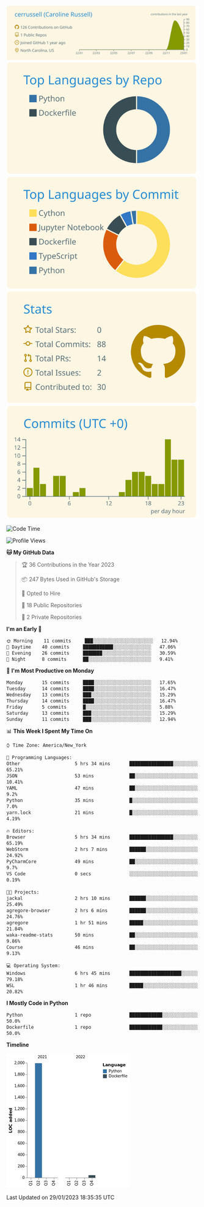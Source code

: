 
[![](https://raw.githubusercontent.com/cerrussell/cerrussell/master/profile-summary-card-output/solarized/0-profile-details.svg)](https://github.com/vn7n24fzkq/github-profile-summary-cards)
[![](https://raw.githubusercontent.com/cerrussell/cerrussell/master/profile-summary-card-output/solarized/1-repos-per-language.svg)](https://github.com/vn7n24fzkq/github-profile-summary-cards) [![](https://raw.githubusercontent.com/cerrussell/cerrussell/master/profile-summary-card-output/solarized/2-most-commit-language.svg)](https://github.com/vn7n24fzkq/github-profile-summary-cards)
[![](https://raw.githubusercontent.com/cerrussell/cerrussell/master/profile-summary-card-output/solarized/3-stats.svg)](https://github.com/vn7n24fzkq/github-profile-summary-cards) [![](https://raw.githubusercontent.com/cerrussell/cerrussell/master/profile-summary-card-output/solarized/4-productive-time.svg)](https://github.com/vn7n24fzkq/github-profile-summary-cards)

<!--START_SECTION:waka-->
![Code Time](http://img.shields.io/badge/Code%20Time-28%20hrs%2020%20mins-blue)

![Profile Views](http://img.shields.io/badge/Profile%20Views-56-blue)

**🐱 My GitHub Data** 

> 🏆 36 Contributions in the Year 2023
 > 
> 📦 247 Bytes Used in GitHub's Storage 
 > 
> 💼 Opted to Hire
 > 
> 📜 18 Public Repositories 
 > 
> 🔑 2 Private Repositories  
 > 
**I'm an Early 🐤** 

```text
🌞 Morning    11 commits     ███░░░░░░░░░░░░░░░░░░░░░░   12.94% 
🌆 Daytime    40 commits     ███████████░░░░░░░░░░░░░░   47.06% 
🌃 Evening    26 commits     ███████░░░░░░░░░░░░░░░░░░   30.59% 
🌙 Night      8 commits      ██░░░░░░░░░░░░░░░░░░░░░░░   9.41%

```
📅 **I'm Most Productive on Monday** 

```text
Monday       15 commits     ████░░░░░░░░░░░░░░░░░░░░░   17.65% 
Tuesday      14 commits     ████░░░░░░░░░░░░░░░░░░░░░   16.47% 
Wednesday    13 commits     ███░░░░░░░░░░░░░░░░░░░░░░   15.29% 
Thursday     14 commits     ████░░░░░░░░░░░░░░░░░░░░░   16.47% 
Friday       5 commits      █░░░░░░░░░░░░░░░░░░░░░░░░   5.88% 
Saturday     13 commits     ███░░░░░░░░░░░░░░░░░░░░░░   15.29% 
Sunday       11 commits     ███░░░░░░░░░░░░░░░░░░░░░░   12.94%

```


📊 **This Week I Spent My Time On** 

```text
⌚︎ Time Zone: America/New_York

💬 Programming Languages: 
Other                    5 hrs 34 mins       ████████████████░░░░░░░░░   65.21% 
JSON                     53 mins             ██░░░░░░░░░░░░░░░░░░░░░░░   10.41% 
YAML                     47 mins             ██░░░░░░░░░░░░░░░░░░░░░░░   9.2% 
Python                   35 mins             █░░░░░░░░░░░░░░░░░░░░░░░░   7.0% 
yarn.lock                21 mins             █░░░░░░░░░░░░░░░░░░░░░░░░   4.19%

🔥 Editors: 
Browser                  5 hrs 34 mins       ████████████████░░░░░░░░░   65.19% 
WebStorm                 2 hrs 7 mins        ██████░░░░░░░░░░░░░░░░░░░   24.92% 
PyCharmCore              49 mins             ██░░░░░░░░░░░░░░░░░░░░░░░   9.7% 
VS Code                  0 secs              ░░░░░░░░░░░░░░░░░░░░░░░░░   0.19%

🐱‍💻 Projects: 
jackal                   2 hrs 10 mins       ██████░░░░░░░░░░░░░░░░░░░   25.49% 
agregore-browser         2 hrs 6 mins        ██████░░░░░░░░░░░░░░░░░░░   24.76% 
agregore                 1 hr 51 mins        █████░░░░░░░░░░░░░░░░░░░░   21.84% 
waka-readme-stats        50 mins             ██░░░░░░░░░░░░░░░░░░░░░░░   9.86% 
Course                   46 mins             ██░░░░░░░░░░░░░░░░░░░░░░░   9.13%

💻 Operating System: 
Windows                  6 hrs 45 mins       ███████████████████░░░░░░   79.18% 
WSL                      1 hr 46 mins        █████░░░░░░░░░░░░░░░░░░░░   20.82%

```

**I Mostly Code in Python** 

```text
Python                   1 repo              ████████████░░░░░░░░░░░░░   50.0% 
Dockerfile               1 repo              ████████████░░░░░░░░░░░░░   50.0%

```


**Timeline**

![Chart not found](https://raw.githubusercontent.com/cerrussell/cerrussell/master/charts/bar_graph.png) 


 Last Updated on 29/01/2023 18:35:35 UTC
<!--END_SECTION:waka-->
